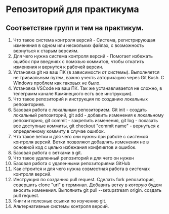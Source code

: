# Репозиторий для практикума
## Соответствие групп и тем на практикум.

1. Что такое система контроля версий - Cистема, регистрирующая изменения в одном или нескольких файлах, с возможность вернуться к старым версиям.
2. Для чего нужна система контроля версий - Помогает избежать ошибок при введниях с помозью коммитов, чтобы откатить изменения и вернутся к рабочей версии.
3. Установка git на ваш ПК (в зависимости от системы). Выполняется не тривиальным путем, важно учесть авторизацию через Git Bush. C Windows проблем как таковых не было.
4. Установка VSCode на ваш ПК. Так же устанавливается не сложно, в телеграмм канале Камянецкого есть все инструкции).
5. Что такое репозиторий и инструкция по созданию локальных репозиториев.
6. Базовая работа с локальным репозиторием. Git init - создать локальный репозиторий, git add - добавить изменения к локальному репозиторию, git commit - закрепить изменения, git log - показать все доступные коммиты, git checkout "commit name" - вернуться к определнному коммиту в случае ошибок.
7. Что такое ветки и для чего они нужны при работе с системой контроля версий. Ветки позволяют добавлять изменения не в основной код с целью избежания конфликтов и ошибок.
8. Базовая работа с ветками в git.
9. Что такое удаленный репозиторий и для чего он нужен
10. Базовая работа с удаленными репозиториями GitHub
11. Как строится и для чего нужна совместная работа в системах контроля версий. 
12. Инструкция по созданию pull request. Сделать fork репозитория, совершить clone "url" в терминал. Добавить ветку в которую будем вносить изменения. Выполнить git pull --setupstream origin. создать pull request.
13. Книги и полезные ссылки по изучению git.
14. Альтернативные системы контроля версий.
